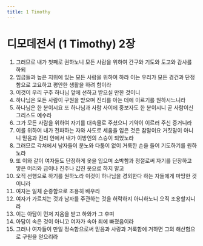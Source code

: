 ```yaml
---
title: 1 Timothy
---
```


# 디모데전서 (1 Timothy) 2장
1. 그러므로 내가 첫째로 권하노니 모든 사람을 위하여 간구와 기도와 도고와 감사를 하되
1. 임금들과 높은 지위에 있는 모든 사람을 위하여 하라 이는 우리가 모든 경건과 단정함으로 고요하고 평안한 생활을 하려 함이라
1. 이것이 우리 구주 하나님 앞에 선하고 받으실 만한 것이니
1. 하나님은 모든 사람이 구원을 받으며 진리를 아는 데에 이르기를 원하시느니라
1. 하나님은 한 분이시요 또 하나님과 사람 사이에 중보자도 한 분이시니 곧 사람이신 그리스도 예수라
1. 그가 모든 사람을 위하여 자기를 대속물로 주셨으니 기약이 이르러 주신 증거니라
1. 이를 위하여 내가 전파하는 자와 사도로 세움을 입은 것은 참말이요 거짓말이 아니니 믿음과 진리 안에서 내가 이방인의 스승이 되었노라
1. 그러므로 각처에서 남자들이 분노와 다툼이 없이 거룩한 손을 들어 기도하기를 원하노라
1. 또 이와 같이 여자들도 단정하게 옷을 입으며 소박함과 정절로써 자기를 단장하고 땋은 머리와 금이나 진주나 값진 옷으로 하지 말고
1. 오직 선행으로 하기를 원하노라 이것이 하나님을 경외한다 하는 자들에게 마땅한 것이니라
1. 여자는 일체 순종함으로 조용히 배우라
1. 여자가 가르치는 것과 남자를 주관하는 것을 허락하지 아니하노니 오직 조용할지니라
1. 이는 아담이 먼저 지음을 받고 하와가 그 후며
1. 아담이 속은 것이 아니고 여자가 속아 죄에 빠졌음이라
1. 그러나 여자들이 만일 정숙함으로써 믿음과 사랑과 거룩함에 거하면 그의 해산함으로 구원을 얻으리라